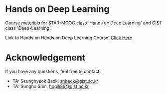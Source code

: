 # Hands on Deep Learning

Course materials for STAR-MOOC class 'Hands on Deep Learning' and GIST class 'Deep-Learning'.

Link to Hands on Hands on Deep Learning Course: [Click Here](https://gist.edwith.org/hands-on-deep-learning-01/joinLectures/28004)

# Acknowledgement

If you have any questions, feel free to contact:
- TA: Seunghyeok Back, shback@gist.ac.kr
- TA: Sungho Shin, hogili89@gist.ac.kr


